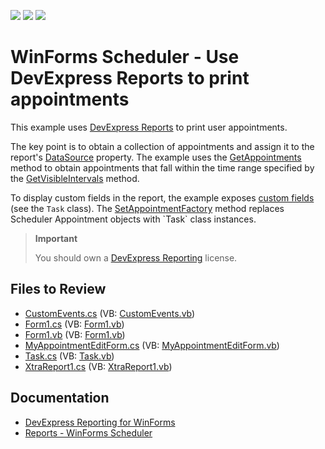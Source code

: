 <!-- default badges list -->
![](https://img.shields.io/endpoint?url=https://codecentral.devexpress.com/api/v1/VersionRange/128636620/18.1.7%2B)
[![](https://img.shields.io/badge/Open_in_DevExpress_Support_Center-FF7200?style=flat-square&logo=DevExpress&logoColor=white)](https://supportcenter.devexpress.com/ticket/details/E1183)
[![](https://img.shields.io/badge/📖_How_to_use_DevExpress_Examples-e9f6fc?style=flat-square)](https://docs.devexpress.com/GeneralInformation/403183)
<!-- default badges end -->

# WinForms Scheduler - Use DevExpress Reports to print appointments

This example uses [DevExpress Reports](https://www.devexpress.com/subscriptions/reporting/) to print user appointments.

The key point is to obtain a collection of appointments and assign it to the report's [DataSource](https://docs.devexpress.com/XtraReports/DevExpress.XtraReports.UI.XtraReportBase.DataSource) property. The example uses the [GetAppointments](https://docs.devexpress.com/WindowsForms/DevExpress.XtraScheduler.SchedulerDataStorage.GetAppointments.overloads) method to obtain appointments that fall within the time range specified by the [GetVisibleIntervals](https://docs.devexpress.com/WindowsForms/DevExpress.XtraScheduler.SchedulerViewBase.GetVisibleIntervals) method.

To display custom fields in the report, the example exposes [custom fields](https://docs.devexpress.com/WindowsForms/17137/controls-and-libraries/scheduler/data-binding/mappings/custom-fields) (see the `Task` class). The [SetAppointmentFactory](https://docs.devexpress.com/CoreLibraries/DevExpress.XtraScheduler.AppointmentStorageBase.SetAppointmentFactory(DevExpress.XtraScheduler.IAppointmentFactory)) method replaces Scheduler Appointment objects with `Task` class instances.

> **Important**
>
> You should own a [DevExpress Reporting](https://www.devexpress.com/buy/net/) license.


## Files to Review

* [CustomEvents.cs](./CS/PrintingViaReports/Data/CustomEvents.cs) (VB: [CustomEvents.vb](./VB/PrintingViaReports/Data/CustomEvents.vb))
* [Form1.cs](./CS/PrintingViaReports/Form1.cs) (VB: [Form1.vb](./VB/PrintingViaReports/Form1.vb))
* [Form1.vb](./CS/PrintingViaReports/Form1.vb) (VB: [Form1.vb](./VB/PrintingViaReports/Form1.vb))
* [MyAppointmentEditForm.cs](./CS/PrintingViaReports/MyAppointmentEditForm.cs) (VB: [MyAppointmentEditForm.vb](./VB/PrintingViaReports/MyAppointmentEditForm.vb))
* [Task.cs](./CS/PrintingViaReports/Task.cs) (VB: [Task.vb](./VB/PrintingViaReports/Task.vb))
* [XtraReport1.cs](./CS/PrintingViaReports/XtraReport1.cs) (VB: [XtraReport1.vb](./VB/PrintingViaReports/XtraReport1.vb))


## Documentation

* [DevExpress Reporting for WinForms](https://docs.devexpress.com/XtraReports/1198/winforms-reporting)
* [Reports - WinForms Scheduler](https://docs.devexpress.com/WindowsForms/8372/controls-and-libraries/scheduler/scheduler-reporting)
